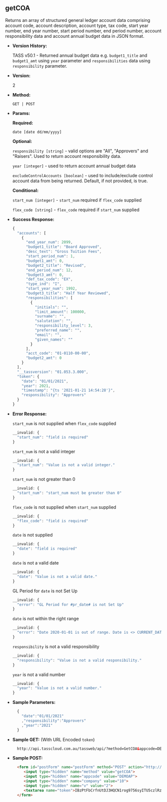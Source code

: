 **getCOA**
----
  Returns an array of structured general ledger account data comprising account code, account description, account type, tax code, start year number, end year number, start period number, end period number, account responsibility data and account annual budget data in JSON format.

* **Version History:**

    TASS v50.1 - Returned annual budget data e.g. `budget1_title` and `budget1_amt` using `year` parameter and `responsibilities` data using `responsibility` parameter.

* **Version:**

  2

* **Method:**

  `GET | POST`
  
*  **Params:**

   **Required:**
 
   `date [date dd/mm/yyyy]`

   **Optional:**

   `responsibility [string]` - valid options are "All", "Approvers" and "Raisers". Used to return account responsibility data.

   `year [integer]` - used to return account annual budget data

   `excludeControlAccounts [boolean]` - used to include/exclude control account data from being returned. Default, if not provided, is true.

   **Conditional:**

   `start_num [integer]` - `start_num` required if `flex_code` supplied

   `flex_code [string]` - `flex_code` required if `start_num` supplied

* **Success Response:**

    ```javascript
    {
      "accounts": [
        {
          "end_year_num": 2099,
          "budget1_title": "Board Approved",
          "desc_text": "Gross Tuition Fees",
          "start_period_num": 1,
          "budget1_amt": 0,
          "budget2_title": "Revised",
          "end_period_num": 12,
          "budget3_amt": 0,
          "def_tax_code": "EX",
          "type_ind": "I",
          "start_year_num": 1992,
          "budget3_title": "Half Year Reviewed",
          "responsibilities": [
            {
              "initials": "",
              "limit_amount": 100000,
              "surname": "",
              "salutation": "",
              "responsibility_level": 3,
              "preferred_name": "",
              "email": "",
              "given_names": ""
            }
          ],
          "acct_code": "01-0110-00-00",
          "budget2_amt": 0
        }
      ],
      "__tassversion": "01.053.3.000",
      "token": {
        "date": "01/01/2021",
        "year": 2021,
        "timestamp": "{ts '2021-01-21 14:54:28'}",
        "responsibility": "Approvers"
      }
    }
    ```
 
* **Error Response:**

    `start_num` is not supplied when `flex_code` supplied
    ```javascript
    __invalid: {
      "start_num": "field is required"
    }
    ```

    `start_num` is not a valid integer
    ```javascript
    __invalid: {
      "start_num": "Value is not a valid integer."
    }
    ```

    `start_num` is not greater than 0
    ```javascript
    __invalid: {
      "start_num": "start_num must be greater than 0"
    }
    ```

    `flex_code` is not supplied when `start_num` supplied
    ```javascript
    __invalid: {
      "flex_code": "field is required"
    }
    ```

    `date` is not supplied
    ```javascript
    __invalid: {
      "date": "field is required"
    }
    ```
    
    `date` is not a valid date
    ```javascript
    __invalid: {
      "date": "Value is not a valid date."
    }
    ```

    GL Period for `date` is not Set Up
    ```javascript
    __invalid: {
      "error": "GL Period for #pr_date# is not Set Up"
    }
    ```

    `date` is not within the right range
    ```javascript
    __invalid: {
      "error": "Date 2020-01-01 is out of range. Date is <> CURRENT_DATE +/- 365 days"
    }
    ```

    `responsibility` is not a valid responsibility
    ```javascript
    __invalid: {
      "responsibility": "Value is not a valid responsibility."
    }
    ```

    `year` is not a valid number
    ```javascript
    __invalid: {
      "year": "Value is not a valid number."
    }
    ```
    
* **Sample Parameters:**

  ```javascript
    { 
      "date":"01/01/2021"
      ,"responsibility":"Approvers"
      ,"year":"2021"
    }
  ```

* **Sample GET:** (With URL Encoded `token`)

  ```HTML
    http://api.tasscloud.com.au/tassweb/api/?method=GetCOA&appcode=DEMOAP&company=10&v=2&token=IBzPtFbCrfnUtDJ3HQCN1rog9756syITU5czlRz1pog%3D
  ```
  
* **Sample POST:**

  ```HTML
    <form id="postForm" name="postForm" method="POST" action="http://api.tasscloud.com.au/tassweb/api/">
       <input type="hidden" name="method" value="getCOA">
       <input type="hidden" name="appcode" value="DEMOAP">
       <input type="hidden" name="company" value="10">
       <input type="hidden" name="v" value="2">
       <textarea name="token">IBzPtFbCrfnUtDJ3HQCN1rog9756syITU5czlRz1pog=</textarea>
    </form>
  ```

